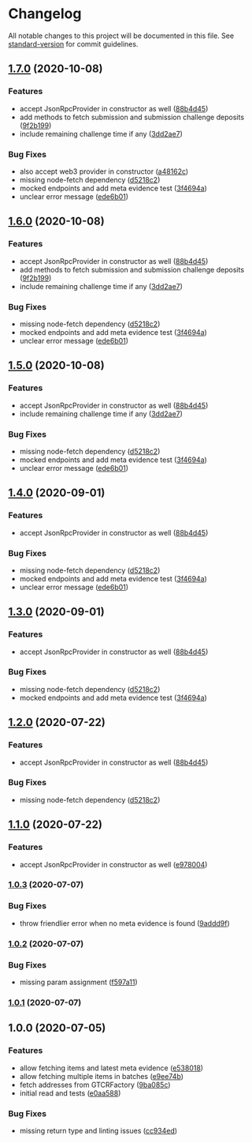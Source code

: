# Changelog

All notable changes to this project will be documented in this file. See [standard-version](https://github.com/conventional-changelog/standard-version) for commit guidelines.

## [1.7.0](https://github.com/kleros/gtcr-sdk/compare/v1.0.3...v1.7.0) (2020-10-08)


### Features

* accept JsonRpcProvider in constructor as well ([88b4d45](https://github.com/kleros/gtcr-sdk/commit/88b4d45d2ea147b4c0ca17935ed0de090ffac54b))
* add methods to fetch submission and submission challenge deposits ([9f2b199](https://github.com/kleros/gtcr-sdk/commit/9f2b199a92715c26a691b6a179f044d8e5449822))
* include remaining challenge time if any ([3dd2ae7](https://github.com/kleros/gtcr-sdk/commit/3dd2ae71a12a5d0a885c9ef499b14320118b3096))


### Bug Fixes

* also accept web3 provider in constructor ([a48162c](https://github.com/kleros/gtcr-sdk/commit/a48162c0d9b1013176c0e61f260c4698cd41e826))
* missing node-fetch dependency ([d5218c2](https://github.com/kleros/gtcr-sdk/commit/d5218c24143670042bc6c5373aecbd7a801b8a89))
* mocked endpoints and add meta evidence test ([3f4694a](https://github.com/kleros/gtcr-sdk/commit/3f4694a368a3778097274f60c0807743c23d0004))
* unclear error message ([ede6b01](https://github.com/kleros/gtcr-sdk/commit/ede6b0178640c6834663a3697f970509dec18d9e))

## [1.6.0](https://github.com/kleros/gtcr-sdk/compare/v1.0.3...v1.6.0) (2020-10-08)


### Features

* accept JsonRpcProvider in constructor as well ([88b4d45](https://github.com/kleros/gtcr-sdk/commit/88b4d45d2ea147b4c0ca17935ed0de090ffac54b))
* add methods to fetch submission and submission challenge deposits ([9f2b199](https://github.com/kleros/gtcr-sdk/commit/9f2b199a92715c26a691b6a179f044d8e5449822))
* include remaining challenge time if any ([3dd2ae7](https://github.com/kleros/gtcr-sdk/commit/3dd2ae71a12a5d0a885c9ef499b14320118b3096))


### Bug Fixes

* missing node-fetch dependency ([d5218c2](https://github.com/kleros/gtcr-sdk/commit/d5218c24143670042bc6c5373aecbd7a801b8a89))
* mocked endpoints and add meta evidence test ([3f4694a](https://github.com/kleros/gtcr-sdk/commit/3f4694a368a3778097274f60c0807743c23d0004))
* unclear error message ([ede6b01](https://github.com/kleros/gtcr-sdk/commit/ede6b0178640c6834663a3697f970509dec18d9e))

## [1.5.0](https://github.com/kleros/gtcr-sdk/compare/v1.0.3...v1.5.0) (2020-10-08)


### Features

* accept JsonRpcProvider in constructor as well ([88b4d45](https://github.com/kleros/gtcr-sdk/commit/88b4d45d2ea147b4c0ca17935ed0de090ffac54b))
* include remaining challenge time if any ([3dd2ae7](https://github.com/kleros/gtcr-sdk/commit/3dd2ae71a12a5d0a885c9ef499b14320118b3096))


### Bug Fixes

* missing node-fetch dependency ([d5218c2](https://github.com/kleros/gtcr-sdk/commit/d5218c24143670042bc6c5373aecbd7a801b8a89))
* mocked endpoints and add meta evidence test ([3f4694a](https://github.com/kleros/gtcr-sdk/commit/3f4694a368a3778097274f60c0807743c23d0004))
* unclear error message ([ede6b01](https://github.com/kleros/gtcr-sdk/commit/ede6b0178640c6834663a3697f970509dec18d9e))

## [1.4.0](https://github.com/kleros/gtcr-sdk/compare/v1.0.3...v1.4.0) (2020-09-01)


### Features

* accept JsonRpcProvider in constructor as well ([88b4d45](https://github.com/kleros/gtcr-sdk/commit/88b4d45d2ea147b4c0ca17935ed0de090ffac54b))


### Bug Fixes

* missing node-fetch dependency ([d5218c2](https://github.com/kleros/gtcr-sdk/commit/d5218c24143670042bc6c5373aecbd7a801b8a89))
* mocked endpoints and add meta evidence test ([3f4694a](https://github.com/kleros/gtcr-sdk/commit/3f4694a368a3778097274f60c0807743c23d0004))
* unclear error message ([ede6b01](https://github.com/kleros/gtcr-sdk/commit/ede6b0178640c6834663a3697f970509dec18d9e))

## [1.3.0](https://github.com/kleros/gtcr-sdk/compare/v1.0.3...v1.3.0) (2020-09-01)


### Features

* accept JsonRpcProvider in constructor as well ([88b4d45](https://github.com/kleros/gtcr-sdk/commit/88b4d45d2ea147b4c0ca17935ed0de090ffac54b))


### Bug Fixes

* missing node-fetch dependency ([d5218c2](https://github.com/kleros/gtcr-sdk/commit/d5218c24143670042bc6c5373aecbd7a801b8a89))
* mocked endpoints and add meta evidence test ([3f4694a](https://github.com/kleros/gtcr-sdk/commit/3f4694a368a3778097274f60c0807743c23d0004))

## [1.2.0](https://github.com/kleros/gtcr-sdk/compare/v1.0.3...v1.2.0) (2020-07-22)


### Features

* accept JsonRpcProvider in constructor as well ([88b4d45](https://github.com/kleros/gtcr-sdk/commit/88b4d45d2ea147b4c0ca17935ed0de090ffac54b))


### Bug Fixes

* missing node-fetch dependency ([d5218c2](https://github.com/kleros/gtcr-sdk/commit/d5218c24143670042bc6c5373aecbd7a801b8a89))

## [1.1.0](https://github.com/kleros/gtcr-sdk/compare/v1.0.3...v1.1.0) (2020-07-22)


### Features

* accept JsonRpcProvider in constructor as well ([e978004](https://github.com/kleros/gtcr-sdk/commit/e97800491b53f66f0a946c574ae45dfe8ee27ff3))

### [1.0.3](https://github.com/kleros/gtcr-sdk/compare/v1.0.2...v1.0.3) (2020-07-07)


### Bug Fixes

* throw friendlier error when no meta evidence is found ([9addd9f](https://github.com/kleros/gtcr-sdk/commit/9addd9f0e9ac0002e3c2bade83e1e6a5a4949307))

### [1.0.2](https://github.com/kleros/gtcr-sdk/compare/v1.0.1...v1.0.2) (2020-07-07)


### Bug Fixes

* missing param assignment ([f597a11](https://github.com/kleros/gtcr-sdk/commit/f597a11890b353680faa3aead6210d473965ca64))

### [1.0.1](https://github.com/kleros/gtcr-sdk/compare/v1.0.0...v1.0.1) (2020-07-07)

## 1.0.0 (2020-07-05)


### Features

* allow fetching items and latest meta evidence ([e538018](https://github.com/kleros/gtcr-sdk/commit/e5380183c14290ca5cf365e9f63fd218d1b83edd))
* allow fetching multiple items in batches ([e9ee74b](https://github.com/kleros/gtcr-sdk/commit/e9ee74ba873ae057837ca8c4d996017df6db5cbd))
* fetch addresses from GTCRFactory ([9ba085c](https://github.com/kleros/gtcr-sdk/commit/9ba085ce36382785d069a9090f027c587656abe4))
* initial read and tests ([e0aa588](https://github.com/kleros/gtcr-sdk/commit/e0aa5884263a77c84dd8e429c8240d8146574cca))


### Bug Fixes

* missing return type and linting issues ([cc934ed](https://github.com/kleros/gtcr-sdk/commit/cc934edeffae26a9ea7596305ea667aca683775e))
